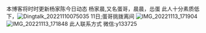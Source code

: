 本博客将时时更新杨家陈今日动态
杨家晨,又名蛋哥，晨晨，怂蛋
此人十分素质低下，![Dingtalk_20221110075035](https://user-images.githubusercontent.com/95086921/201502233-4fc0b28f-eaa5-43d9-9e93-0eebae7ed888.jpg)
11日;蛋哥挑拨离间
![IMG_20221113_171904](https://user-images.githubusercontent.com/95086921/201514750-685fccf2-1ef3-46ef-a74d-9397701f41b9.jpg)
![IMG_20221113_171848](https://user-images.githubusercontent.com/95086921/201514755-caced20a-1fb7-4345-8f5f-0a70e9d5da60.jpg)
此人联系方式
微信:y133725
